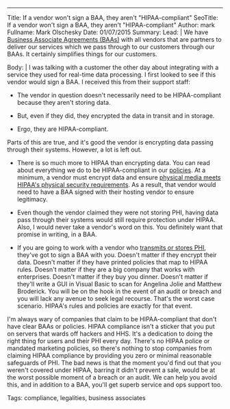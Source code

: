 ---
Title: If a vendor won't sign a BAA, they aren't "HIPAA-compliant"
SeoTitle: If a vendor won't sign a BAA, they aren't "HIPAA-compliant"
Author: mark
Fullname: Mark Olschesky
Date: 01/07/2015
Summary: 
Lead: |
We have [Business Associate Agreements (BAAs)](/learn/business-associate-agreements) with all vendors that are partners to deliver our services which we pass through to our customers through our BAAs. It certainly simplifies things for our customers.

Body: |
I was talking with a customer the other day about integrating with a service they used for real-time data processing. I first looked to see if this vendor would sign a BAA. I received this from their support staff:

- The vendor in question doesn't necessarily need to be HIPAA-compliant because they aren't storing data.

- But, even if they did, they encrypted the data in transit and in storage.

- Ergo, they are HIPAA-compliant.

Parts of this are true, and it's good the vendor is encrypting data passing through their systems. However, a lot is left out.

- There is so much more to HIPAA than encrypting data. You can read about everything we do to be HIPAA-compliant in our [policies](http://catalyzeio.github.io/policies/). At a minimum, a vendor must encrypt data and ensure [physical media meets HIPAA's physical security requirements](https://hipaa.catalyze.io/#physical-safeguards-see-a-hrefhttpwww-hhs-govocrprivacyhipaaadministrativesecurityrulephyssafeguards-pdf164-310a). As a result, that vendor would need to have a BAA signed with their hosting vendor to ensure legitimacy.

- Even though the vendor claimed they were not storing PHI, having data pass through their systems would still require protection under HIPAA. Also, I would never take a vendor's word on this. You definitely want that promise in writing, in a BAA.

- If you are going to work with a vendor who [transmits or stores PHI](/learn/what-is-protected-health-information-or-phi), they've got to sign a BAA with you. Doesn't matter if they encrypt their data. Doesn't matter if they have printed policies that map to HIPAA rules. Doesn't matter if they are a big company that works with enterprises. Doesn't matter if they buy you dinner. Doesn't matter if they'll write a GUI in Visual Basic to scan for Angelina Jolie and Matthew Broderick. You will be on the hook in the event of an audit or breach and you will lack any avenue to seek legal recourse. That's the worst case scenario. HIPAA's rules and policies are exactly for that event.

I'm always wary of companies that claim to be HIPAA-compliant that don't have clear BAAs or policies. HIPAA compliance isn't a sticker that you put on servers that wards off hackers and HHS. It's a dedication to doing the right thing for users and their PHI every day. There's no HIPAA police or mandated marketing policies, so there's nothing to stop companies from claiming HIPAA compliance by providing you zero or minimal reasonable safeguards of PHI. The bad news is that the moment you'd find out that you weren't covered under HIPAA, barring it didn't prevent a sale, would be at the worst possible moment of a breach or an audit. We can help you avoid this, and in addition to a BAA, you'll get superb service and ops support too.

Tags: compliance, legalities, business associates